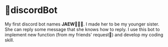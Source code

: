 # 👾discordBot
My first discord bot names **JAEW**💁🏽‍♀️. I made her to be my younger sister. She can reply some message that she knows how to reply. I use this bot to implement new function (from my friends' request🥹) and develop my coding skill. 
